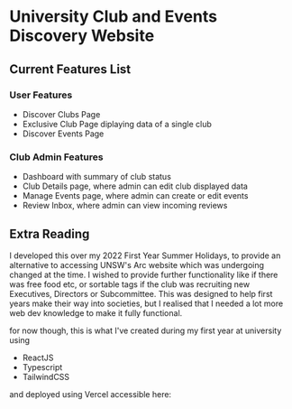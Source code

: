 # University Club and Events Discovery Website

## Current Features List

### User Features

- Discover Clubs Page
- Exclusive Club Page diplaying data of a single club
- Discover Events Page

### Club Admin Features

- Dashboard with summary of club status
- Club Details page, where admin can edit club displayed data
- Manage Events page, where admin can create or edit events
- Review Inbox, where admin can view incoming reviews

## Extra Reading

I developed this over my 2022 First Year Summer Holidays, to provide an alternative to accessing UNSW's Arc website which was undergoing changed at the time. I wished to provide further functionality like if there was free food etc, or sortable tags if the club was recruiting new Executives, Directors or Subcommittee. This was designed to help first years make their way into societies, but I realised that I needed a lot more web dev knowledge to make it fully functional.

for now though, this is what I've created during my first year at university using

- ReactJS
- Typescript
- TailwindCSS

and deployed using Vercel accessible here: 
